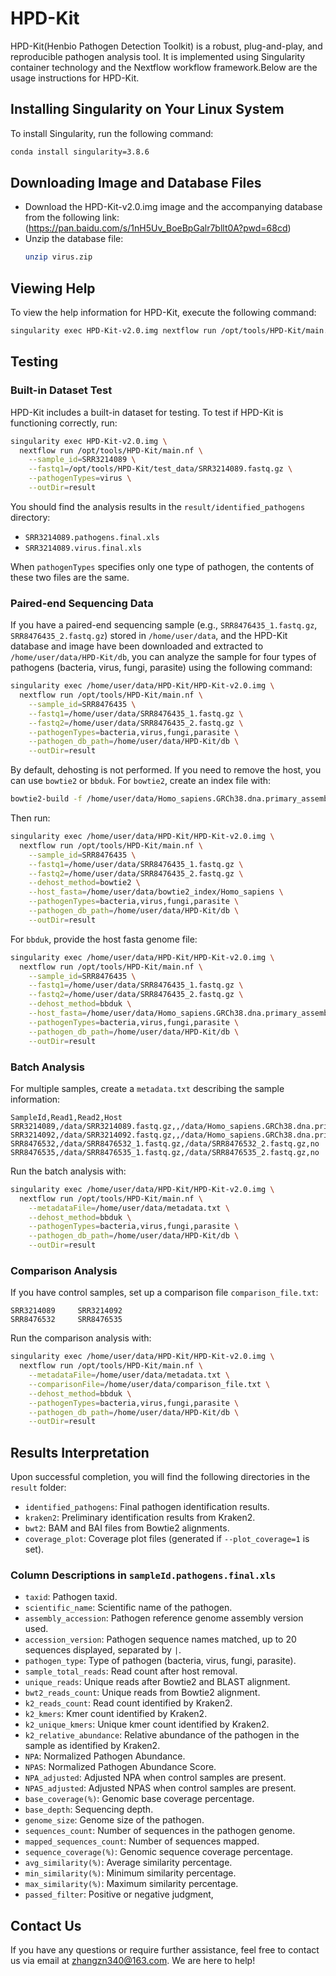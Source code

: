 # HPD-Kit
HPD-Kit(Henbio Pathogen Detection Toolkit) is a robust, plug-and-play, and reproducible pathogen analysis tool. It is implemented using Singularity container technology and the Nextflow workflow framework.Below are the usage instructions for HPD-Kit.

## Installing Singularity on Your Linux System

To install Singularity, run the following command:

```bash
conda install singularity=3.8.6
```

## Downloading Image and Database Files

- Download the HPD-Kit-v2.0.img image and the accompanying database from the following link:
  (https://pan.baidu.com/s/1nH5Uv_BoeBpGalr7bllt0A?pwd=68cd)
- Unzip the database file:
  ```bash
  unzip virus.zip
  ```

## Viewing Help

To view the help information for HPD-Kit, execute the following command:

```bash
singularity exec HPD-Kit-v2.0.img nextflow run /opt/tools/HPD-Kit/main.nf --help
```

## Testing

### Built-in Dataset Test

HPD-Kit includes a built-in dataset for testing. To test if HPD-Kit is functioning correctly, run:

```bash
singularity exec HPD-Kit-v2.0.img \
  nextflow run /opt/tools/HPD-Kit/main.nf \
    --sample_id=SRR3214089 \
    --fastq1=/opt/tools/HPD-Kit/test_data/SRR3214089.fastq.gz \
    --pathogenTypes=virus \
    --outDir=result
```

You should find the analysis results in the `result/identified_pathogens` directory:
- `SRR3214089.pathogens.final.xls`
- `SRR3214089.virus.final.xls`

When `pathogenTypes` specifies only one type of pathogen, the contents of these two files are the same.

### Paired-end Sequencing Data

If you have a paired-end sequencing sample (e.g., `SRR8476435_1.fastq.gz`, `SRR8476435_2.fastq.gz`) stored in `/home/user/data`, and the HPD-Kit database and image have been downloaded and extracted to `/home/user/data/HPD-Kit/db`, you can analyze the sample for four types of pathogens (bacteria, virus, fungi, parasite) using the following command:

```bash
singularity exec /home/user/data/HPD-Kit/HPD-Kit-v2.0.img \
  nextflow run /opt/tools/HPD-Kit/main.nf \
    --sample_id=SRR8476435 \
    --fastq1=/home/user/data/SRR8476435_1.fastq.gz \
    --fastq2=/home/user/data/SRR8476435_2.fastq.gz \
    --pathogenTypes=bacteria,virus,fungi,parasite \
    --pathogen_db_path=/home/user/data/HPD-Kit/db \
    --outDir=result
```

By default, dehosting is not performed. If you need to remove the host, you can use `bowtie2` or `bbduk`. For `bowtie2`, create an index file with:

```bash
bowtie2-build -f /home/user/data/Homo_sapiens.GRCh38.dna.primary_assembly.fa --threads 6 /home/user/data/bowtie2_index/Homo_sapiens
```

Then run:

```bash
singularity exec /home/user/data/HPD-Kit/HPD-Kit-v2.0.img \
  nextflow run /opt/tools/HPD-Kit/main.nf \
    --sample_id=SRR8476435 \
    --fastq1=/home/user/data/SRR8476435_1.fastq.gz \
    --fastq2=/home/user/data/SRR8476435_2.fastq.gz \
    --dehost_method=bowtie2 \
    --host_fasta=/home/user/data/bowtie2_index/Homo_sapiens \
    --pathogenTypes=bacteria,virus,fungi,parasite \
    --pathogen_db_path=/home/user/data/HPD-Kit/db \
    --outDir=result
```

For `bbduk`, provide the host fasta genome file:

```bash
singularity exec /home/user/data/HPD-Kit/HPD-Kit-v2.0.img \
  nextflow run /opt/tools/HPD-Kit/main.nf \
    --sample_id=SRR8476435 \
    --fastq1=/home/user/data/SRR8476435_1.fastq.gz \
    --fastq2=/home/user/data/SRR8476435_2.fastq.gz \
    --dehost_method=bbduk \
    --host_fasta=/home/user/data/Homo_sapiens.GRCh38.dna.primary_assembly.fa \
    --pathogenTypes=bacteria,virus,fungi,parasite \
    --pathogen_db_path=/home/user/data/HPD-Kit/db \
    --outDir=result
```

### Batch Analysis

For multiple samples, create a `metadata.txt` describing the sample information:

```
SampleId,Read1,Read2,Host
SRR3214089,/data/SRR3214089.fastq.gz,,/data/Homo_sapiens.GRCh38.dna.primary_assembly.fa
SRR3214092,/data/SRR3214092.fastq.gz,,/data/Homo_sapiens.GRCh38.dna.primary_assembly.fa
SRR8476532,/data/SRR8476532_1.fastq.gz,/data/SRR8476532_2.fastq.gz,no
SRR8476535,/data/SRR8476535_1.fastq.gz,/data/SRR8476535_2.fastq.gz,no
```

Run the batch analysis with:

```bash
singularity exec /home/user/data/HPD-Kit/HPD-Kit-v2.0.img \
  nextflow run /opt/tools/HPD-Kit/main.nf \
    --metadataFile=/home/user/data/metadata.txt \
    --dehost_method=bbduk \
    --pathogenTypes=bacteria,virus,fungi,parasite \
    --pathogen_db_path=/home/user/data/HPD-Kit/db \
    --outDir=result
```

### Comparison Analysis

If you have control samples, set up a comparison file `comparison_file.txt`:

```
SRR3214089     SRR3214092
SRR8476532     SRR8476535
```

Run the comparison analysis with:

```bash
singularity exec /home/user/data/HPD-Kit/HPD-Kit-v2.0.img \
  nextflow run /opt/tools/HPD-Kit/main.nf \
    --metadataFile=/home/user/data/metadata.txt \
    --comparisonFile=/home/user/data/comparison_file.txt \
    --dehost_method=bbduk \
    --pathogenTypes=bacteria,virus,fungi,parasite \
    --pathogen_db_path=/home/user/data/HPD-Kit/db \
    --outDir=result
```

## Results Interpretation

Upon successful completion, you will find the following directories in the `result` folder:
- `identified_pathogens`: Final pathogen identification results.
- `kraken2`: Preliminary identification results from Kraken2.
- `bwt2`: BAM and BAI files from Bowtie2 alignments.
- `coverage_plot`: Coverage plot files (generated if `--plot_coverage=1` is set).

### Column Descriptions in `sampleId.pathogens.final.xls`

- `taxid`: Pathogen taxid.
- `scientific_name`: Scientific name of the pathogen.
- `assembly_accession`: Pathogen reference genome assembly version used.
- `accession_version`: Pathogen sequence names matched, up to 20 sequences displayed, separated by `|`.
- `pathogen_type`: Type of pathogen (bacteria, virus, fungi, parasite).
- `sample_total_reads`: Read count after host removal.
- `unique_reads`: Unique reads after Bowtie2 and BLAST alignment.
- `bwt2_reads_count`: Unique reads from Bowtie2 alignment.
- `k2_reads_count`: Read count identified by Kraken2.
- `k2_kmers`: Kmer count identified by Kraken2.
- `k2_unique_kmers`: Unique kmer count identified by Kraken2.
- `k2_relative_abundance`: Relative abundance of the pathogen in the sample as identified by Kraken2.
- `NPA`: Normalized Pathogen Abundance.
- `NPAS`: Normalized Pathogen Abundance Score.
- `NPA_adjusted`: Adjusted NPA when control samples are present.
- `NPAS_adjusted`: Adjusted NPAS when control samples are present.
- `base_coverage(%)`: Genomic base coverage percentage.
- `base_depth`: Sequencing depth.
- `genome_size`: Genome size of the pathogen.
- `sequences_count`: Number of sequences in the pathogen genome.
- `mapped_sequences_count`: Number of sequences mapped.
- `sequence_coverage(%)`: Genomic sequence coverage percentage.
- `avg_similarity(%)`: Average similarity percentage.
- `min_similarity(%)`: Minimum similarity percentage.
- `max_similarity(%)`: Maximum similarity percentage.
- `passed_filter`: Positive or negative judgment,


## Contact Us

If you have any questions or require further assistance, feel free to contact us via email at zhangzn340@163.com. We are here to help!
